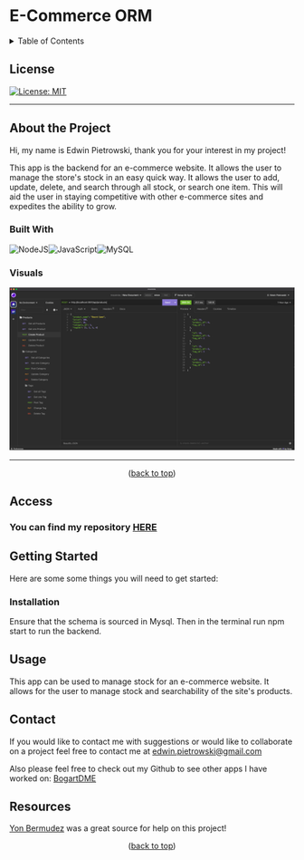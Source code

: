# E-Commerce ORM
  <a id="readme-top"></a>
  
  
  <details close> 
  <summary> Table of Contents</summary><br/>
  
  - [Title](#title)
  - [License](#license)
  - [About the Project](#about-the-Project)
    - [Built With](#built-with)
    - [Visuals](#visuals)
  - [Access](#access)
  - [Getting Started](#getting-started)
    - [Installation](#installation)
    - [Testing](#test)
  - [Usage](#usage)
  - [Contributions](#contributions)
  - [Contact](#contact)
  - [Resources](#resources)
  

  </details>

  ## License
  
  [![License: MIT](https://img.shields.io/badge/License-MIT-yellow.svg)](https://opensource.org/licenses/MIT)
    
  

---

## About the Project

  Hi, my name is Edwin Pietrowski, thank you for your interest in my project!

  This app is the backend for an e-commerce website. It allows the user to manage the store's stock in an easy quick way. It allows the user to add, update, delete, and search through all stock, or search one item. This will aid the user in staying competitive with other e-commerce sites and expedites the ability to grow.

  ### Built With 

  ![NodeJS](https://img.shields.io/badge/node.js-6DA55F?style=for-the-badge&logo=node.js&logoColor=white)![JavaScript](https://img.shields.io/badge/javascript-%23323330.svg?style=for-the-badge&logo=javascript&logoColor=%23F7DF1E)![MySQL](https://img.shields.io/badge/MySQL-00000F?style=for-the-badge&logo=mysql&logoColor=white)

    
  ### Visuals
  
  
  ![Alt full site image](./assets/images/Screen%20Shot%202023-03-02%20at%2010.59.46%20AM.png)




---

<p align="middle">(<a href="#readme-top">back to top</a>)</p>


## Access

  ### You can find my repository [HERE](https://github.com/BogartDME/E-Commerce-ORM)


  



## Getting Started

Here are some some things you will need to get started:

### Installation

Ensure that the schema is sourced in Mysql. Then in the terminal run npm start to run the backend.





## Usage

  This app can be used to manage stock for an e-commerce website. It allows for the user to manage stock and searchability of the site's products.






## Contact

  If you would like to contact me with suggestions or would like to collaborate on a project feel free to contact me at edwin.pietrowski@gmail.com

  Also please feel free to check out my Github to see other apps I have worked on: [BogartDME](https://github.com/BogartDME)




## Resources

[Yon Bermudez](https://github.com/EvolanGIT) was a great source for help on this project!


  <p align="middle">(<a href="#readme-top">back to top</a>)</p>

